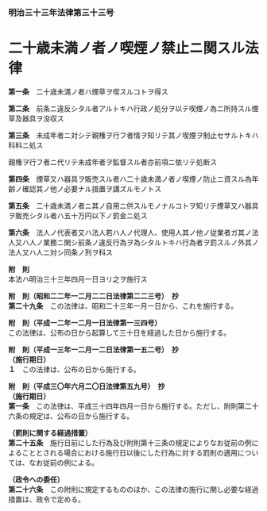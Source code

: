 ### 明治三十三年法律第三十三号  
# 二十歳未満ノ者ノ喫煙ノ禁止ニ関スル法律  
  
**第一条**　二十歳未満ノ者ハ煙草ヲ喫スルコトヲ得ス  
  
**第二条**　前条ニ違反シタル者アルトキハ行政ノ処分ヲ以テ喫煙ノ為ニ所持スル煙草及器具ヲ没収ス  
  
**第三条**　未成年者ニ対シテ親権ヲ行フ者情ヲ知リテ其ノ喫煙ヲ制止セサルトキハ科料ニ処ス  
  
親権ヲ行フ者ニ代リテ未成年者ヲ監督スル者亦前項ニ依リテ処断ス  
  
**第四条**　煙草又ハ器具ヲ販売スル者ハ二十歳未満ノ者ノ喫煙ノ防止ニ資スル為年齢ノ確認其ノ他ノ必要ナル措置ヲ講ズルモノトス  
  
**第五条**　二十歳未満ノ者ニ其ノ自用ニ供スルモノナルコトヲ知リテ煙草又ハ器具ヲ販売シタル者ハ五十万円以下ノ罰金ニ処ス  
  
**第六条**　法人ノ代表者又ハ法人若ハ人ノ代理人、使用人其ノ他ノ従業者ガ其ノ法人又ハ人ノ業務ニ関シ前条ノ違反行為ヲ為シタルトキハ行為者ヲ罰スルノ外其ノ法人又ハ人ニ対シ同条ノ刑ヲ科ス  
  
**附　則**  
本法ハ明治三十三年四月一日ヨリ之ヲ施行ス  
  
**附　則（昭和二二年一二月二二日法律第二二三号）　抄**  
**第二十九条**　この法律は、昭和二十三年一月一日から、これを施行する。  
  
**附　則（平成一二年一二月一日法律第一三四号）**  
この法律は、公布の日から起算して三十日を経過した日から施行する。  
  
**附　則（平成一三年一二月一二日法律第一五二号）　抄**  
**（施行期日）**  
**１**　この法律は、公布の日から施行する。  
  
**附　則（平成三〇年六月二〇日法律第五九号）　抄**  
**（施行期日）**  
**第一条**　この法律は、平成三十四年四月一日から施行する。ただし、附則第二十六条の規定は、公布の日から施行する。  
  
**（罰則に関する経過措置）**  
**第二十五条**　施行日前にした行為及び附則第十三条の規定によりなお従前の例によることとされる場合における施行日以後にした行為に対する罰則の適用については、なお従前の例による。  
  
**（政令への委任）**  
**第二十六条**　この附則に規定するもののほか、この法律の施行に関し必要な経過措置は、政令で定める。  
  

